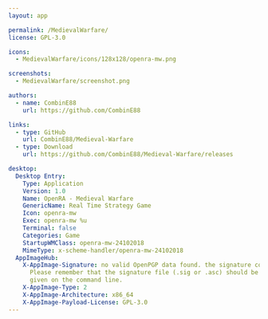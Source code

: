 ```yaml
---
layout: app

permalink: /MedievalWarfare/
license: GPL-3.0

icons:
  - MedievalWarfare/icons/128x128/openra-mw.png

screenshots:
  - MedievalWarfare/screenshot.png

authors:
  - name: CombinE88
    url: https://github.com/CombinE88

links:
  - type: GitHub
    url: CombinE88/Medieval-Warfare
  - type: Download
    url: https://github.com/CombinE88/Medieval-Warfare/releases

desktop:
  Desktop Entry:
    Type: Application
    Version: 1.0
    Name: OpenRA - Medieval Warfare
    GenericName: Real Time Strategy Game
    Icon: openra-mw
    Exec: openra-mw %u
    Terminal: false
    Categories: Game
    StartupWMClass: openra-mw-24102018
    MimeType: x-scheme-handler/openra-mw-24102018
  AppImageHub:
    X-AppImage-Signature: no valid OpenPGP data found. the signature could not be verified.
      Please remember that the signature file (.sig or .asc) should be the first file
      given on the command line.
    X-AppImage-Type: 2
    X-AppImage-Architecture: x86_64
    X-AppImage-Payload-License: GPL-3.0
---
```

